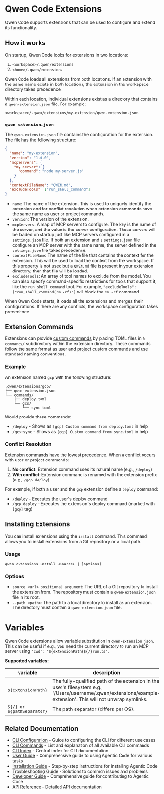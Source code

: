 # Qwen Code Extensions

Qwen Code supports extensions that can be used to configure and extend its functionality.

## How it works

On startup, Qwen Code looks for extensions in two locations:

1.  `<workspace>/.qwen/extensions`
2.  `<home>/.qwen/extensions`

Qwen Code loads all extensions from both locations. If an extension with the same name exists in both locations, the extension in the workspace directory takes precedence.

Within each location, individual extensions exist as a directory that contains a `qwen-extension.json` file. For example:

`<workspace>/.qwen/extensions/my-extension/qwen-extension.json`

### `qwen-extension.json`

The `qwen-extension.json` file contains the configuration for the extension. The file has the following structure:

```json
{
  "name": "my-extension",
  "version": "1.0.0",
  "mcpServers": {
    "my-server": {
      "command": "node my-server.js"
    }
  },
  "contextFileName": "QWEN.md",
  "excludeTools": ["run_shell_command"]
}
```

- `name`: The name of the extension. This is used to uniquely identify the extension and for conflict resolution when extension commands have the same name as user or project commands.
- `version`: The version of the extension.
- `mcpServers`: A map of MCP servers to configure. The key is the name of the server, and the value is the server configuration. These servers will be loaded on startup just like MCP servers configured in a [`settings.json` file](./cli/configuration.md). If both an extension and a `settings.json` file configure an MCP server with the same name, the server defined in the `settings.json` file takes precedence.
- `contextFileName`: The name of the file that contains the context for the extension. This will be used to load the context from the workspace. If this property is not used but a `QWEN.md` file is present in your extension directory, then that file will be loaded.
- `excludeTools`: An array of tool names to exclude from the model. You can also specify command-specific restrictions for tools that support it, like the `run_shell_command` tool. For example, `"excludeTools": ["run_shell_command(rm -rf)"]` will block the `rm -rf` command.

When Qwen Code starts, it loads all the extensions and merges their configurations. If there are any conflicts, the workspace configuration takes precedence.

## Extension Commands

Extensions can provide [custom commands](./cli/commands.md#custom-commands) by placing TOML files in a `commands/` subdirectory within the extension directory. These commands follow the same format as user and project custom commands and use standard naming conventions.

### Example

An extension named `gcp` with the following structure:

```
.qwen/extensions/gcp/
├── qwen-extension.json
└── commands/
    ├── deploy.toml
    └── gcs/
        └── sync.toml
```

Would provide these commands:

- `/deploy` - Shows as `[gcp] Custom command from deploy.toml` in help
- `/gcs:sync` - Shows as `[gcp] Custom command from sync.toml` in help

### Conflict Resolution

Extension commands have the lowest precedence. When a conflict occurs with user or project commands:

1. **No conflict**: Extension command uses its natural name (e.g., `/deploy`)
2. **With conflict**: Extension command is renamed with the extension prefix (e.g., `/gcp.deploy`)

For example, if both a user and the `gcp` extension define a `deploy` command:

- `/deploy` - Executes the user's deploy command
- `/gcp.deploy` - Executes the extension's deploy command (marked with `[gcp]` tag)

## Installing Extensions

You can install extensions using the `install` command. This command allows you to install extensions from a Git repository or a local path.

### Usage

`qwen extensions install <source> | [options]`

### Options

- `source <url> positional argument`: The URL of a Git repository to install the extension from. The repository must contain a `qwen-extension.json` file in its root.
- `--path <path>`: The path to a local directory to install as an extension. The directory must contain a `qwen-extension.json` file.

# Variables

Qwen Code extensions allow variable substitution in `qwen-extension.json`. This can be useful if e.g., you need the current directory to run an MCP server using `"cwd": "${extensionPath}${/}run.ts"`.

**Supported variables:**

| variable                   | description                                                                                                                                                   |
| -------------------------- | ------------------------------------------------------------------------------------------------------------------------------------------------------------- |
| `${extensionPath}`         | The fully-qualified path of the extension in the user's filesystem e.g., '/Users/username/.qwen/extensions/example-extension'. This will not unwrap symlinks. |
| `${/} or ${pathSeparator}` | The path separator (differs per OS).                                                                                                                          |

## Related Documentation

- [CLI Configuration](./cli/configuration.md) - Guide to configuring the CLI for different use cases
- [CLI Commands](./cli/commands.md) - List and explanation of all available CLI commands
- [CLI Index](./cli/index.md) - Central index for CLI documentation
- [User Guide](./user/user-guide.md) - Comprehensive guide to using Agentic Code for various tasks
- [Installation Guide](./user/installation.md) - Step-by-step instructions for installing Agentic Code
- [Troubleshooting Guide](./user/troubleshooting.md) - Solutions to common issues and problems
- [Developer Guide](./developer/development-guide.md) - Comprehensive guide for contributing to Agentic Code
- [API Reference](./developer/api-reference.md) - Detailed API documentation
